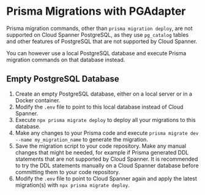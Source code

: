 # Prisma Migrations with PGAdapter

Prisma migration commands, other than `prisma migration deploy`, are not supported on Cloud Spanner
PostgreSQL, as they use `pg_catalog` tables and other features of PostgreSQL that are not supported
by Cloud Spanner.

You can however use a local PostgreSQL database and execute Prisma migration commands on that
database instead.

## Empty PostgreSQL Database

1. Create an empty PostgreSQL database, either on a local server or in a Docker container.
2. Modify the `.env` file to point to this local database instead of Cloud Spanner.
3. Execute `npx prisma migrate deploy` to deploy all your migrations to this database.
4. Make any changes to your Prisma code and execute `prisma migrate dev --name my_migration_name` to
   generate the migration.
5. Save the migration script to your code repository. Make any manual changes that might be needed,
   for example if Prisma generated DDL statements that are not supported by Cloud Spanner. It is
   recommended to try the DDL statements manually on a Cloud Spanner database before committing them 
   to your code repository.
6. Modify the `.env` file to point to Cloud Spanner again and apply the latest migration(s) with
   `npx prisma migrate deploy`.
